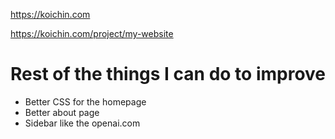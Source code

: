 https://koichin.com

https://koichin.com/project/my-website


# Rest of the things I can do to improve
- Better CSS for the homepage
- Better about page
- Sidebar like the openai.com 
